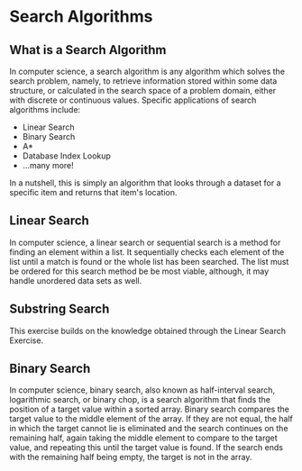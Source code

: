 # Search Algorithms

## What is a Search Algorithm

In computer science, a search algorithm is any algorithm which solves the search problem, namely, to retrieve information stored within some data structure, or calculated in the search space of a problem domain, either with discrete or continuous values. Specific applications of search algorithms include:

- Linear Search
- Binary Search
- A*
- Database Index Lookup
- ...many more!

In a nutshell, this is simply an algorithm that looks through a dataset for a specific item and returns that item's location.

## Linear Search

In computer science, a linear search or sequential search is a method for finding an element within a list. It sequentially checks each element of the list until a match is found or the whole list has been searched. The list must be ordered for this search method be be most viable, although, it may handle unordered data sets as well.

## Substring Search

This exercise builds on the knowledge obtained through the Linear Search Exercise.

## Binary Search

In computer science, binary search, also known as half-interval search, logarithmic search, or binary chop, is a search algorithm that finds the position of a target value within a sorted array. Binary search compares the target value to the middle element of the array. If they are not equal, the half in which the target cannot lie is eliminated and the search continues on the remaining half, again taking the middle element to compare to the target value, and repeating this until the target value is found. If the search ends with the remaining half being empty, the target is not in the array.

